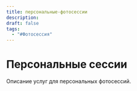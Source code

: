 ```yaml
---
title: персональные-фотосессии
description: 
draft: false
tags:
  - "#Фотосессия"
---
```

 
# Персональные сессии

Описание услуг для персональных фотосессий.
